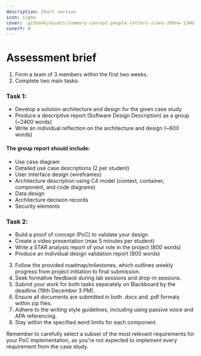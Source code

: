 ```yaml
---
description: Short version
icon: sigma
cover: .gitbook/assets/summary-concept-people-letters-icons-260nw-1346289404.webp
coverY: 0
---
```


# Assessment brief

1. Form a team of 3 members within the first two weeks.
2. Complete two main tasks:

### Task 1:

* Develop a solution architecture and design for the given case study
* Produce a descriptive report (Software Design Description) as a group (\~2400 words)
* Write an individual reflection on the architecture and design (\~600 words)

#### The group report should include:

* Use case diagram
* Detailed use case descriptions (2 per student)
* User Interface design (wireframes)
* Architecture description using C4 model (context, container, component, and code diagrams)
* Data design
* Architecture decision records
* Security elements

### Task 2:

* Build a proof of concept (PoC) to validate your design
* Create a video presentation (max 5 minutes per student)
* Write a STAR analysis report of your role in the project (800 words)
* Produce an individual design validation report (800 words)

3. Follow the provided roadmap/milestones, which outlines weekly progress from project initiation to final submission.
4. Seek formative feedback during lab sessions and drop-in sessions.
5. Submit your work for both tasks separately on Blackboard by the deadline (19th December 3 PM).
6. Ensure all documents are submitted in both .docx and .pdf formats within zip files.
7. Adhere to the writing style guidelines, including using passive voice and APA referencing.
8. Stay within the specified word limits for each component.

Remember to carefully select a subset of the most relevant requirements for your PoC implementation, as you're not expected to implement every requirement from the case study.
